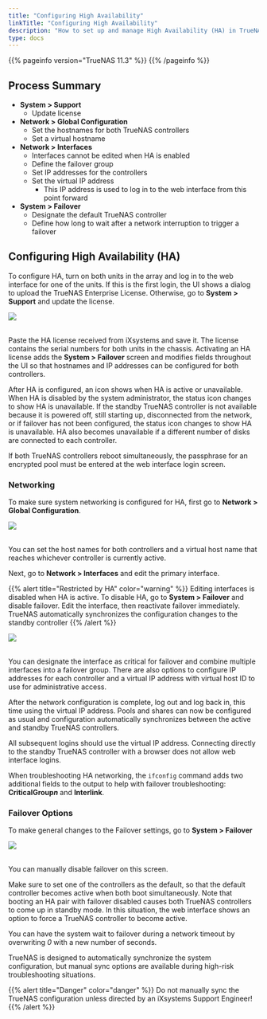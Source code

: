 ```yaml
---
title: "Configuring High Availability"
linkTitle: "Configuring High Availability"
description: "How to set up and manage High Availability (HA) in TrueNAS Enterprise"
type: docs
---
```


{{% pageinfo version="TrueNAS 11.3" %}}
{{% /pageinfo %}}

## Process Summary

* **System > Support**
  * Update license
* **Network > Global Configuration**
  * Set the hostnames for both TrueNAS controllers
  * Set a virtual hostname
* **Network > Interfaces**
  * Interfaces cannot be edited when HA is enabled
  * Define the failover group
  * Set IP addresses for the controllers
  * Set the virtual IP address
    * This IP address is used to log in to the web interface from this point forward
* **System > Failover**
  * Designate the default TrueNAS controller
  * Define how long to wait after a network interruption to trigger a failover

## Configuring High Availability (HA)

To configure HA, turn on both units in the array and log in to the web interface for one of the units.
If this is the first login, the UI shows a dialog to upload the TrueNAS Enterprise License.
Otherwise, go to **System > Support** and update the license.

<img src="/images/ha-system-support-license.png">
<br><br>

Paste the HA license received from iXsystems and save it.
The license contains the serial numbers for both units in the chassis.
Activating an HA license adds the **System > Failover** screen and modifies fields throughout the UI so that hostnames and IP addresses can be configured for both controllers.

After HA is configured, an icon shows when HA is active or unavailable.
When HA is disabled by the system administrator, the status icon changes to show HA is unavailable.
If the standby TrueNAS controller is not available because it is powered off, still starting up, disconnected from the network, or if failover has not been configured, the status icon changes to show HA is unavailable.
HA also becomes unavailable if a different number of disks are connected to each controller.

If both TrueNAS controllers reboot simultaneously, the passphrase for an encrypted pool must be entered at the web interface login screen.

### Networking

To make sure system networking is configured for HA, first go to **Network > Global Configuration**.

<img src="/images/ha-network-globalconfig.png">
<br><br>

You can set the host names for both controllers and a virtual host name that reaches whichever controller is currently active.

Next, go to **Network > Interfaces** and edit the primary interface.

{{% alert title="Restricted by HA" color="warning" %}}
Editing interfaces is disabled when HA is active.
To disable HA, go to **System > Failover** and disable failover.
Edit the interface, then reactivate failover immediately.
TrueNAS automatically synchronizes the configuration changes to the standby controller
{{% /alert %}}

<img src="/images/ha-network-interfaces-edit.png">
<br><br>

You can designate the interface as critical for failover and combine multiple interfaces into a failover group.
There are also options to configure IP addresses for each controller and a virtual IP address with virtual host ID to use for administrative access.

After the network configuration is complete, log out and log back in, this time using the virtual IP address.
Pools and shares can now be configured as usual and configuration automatically synchronizes between the active and standby TrueNAS controllers.

All subsequent logins should use the virtual IP address.
Connecting directly to the standby TrueNAS controller with a browser does not allow web interface logins.

When troubleshooting HA networking, the <code>ifconfig</code> command adds two additional fields to the output to help with failover troubleshooting: **CriticalGroup*n*** and **Interlink**.

### Failover Options

To make general changes to the Failover settings, go to **System > Failover**

<img src="/images/ha-system-failover.png">
<br><br>

You can manually disable failover on this screen.

Make sure to set one of the controllers as the default, so that the default controller becomes active when both boot simultaneously.
Note that booting an HA pair with failover disabled causes both TrueNAS controllers to come up in standby mode.
In this situation, the web interface shows an option to force a TrueNAS controller to become active.

You can have the system wait to failover during a network timeout by overwriting *0* with a new number of seconds.

TrueNAS is designed to automatically synchronize the system configuration, but manual sync options are available during high-risk troubleshooting situations.

{{% alert title="Danger" color="danger" %}}
Do not manually sync the TrueNAS configuration unless directed by an iXsystems Support Engineer!
{{% /alert %}}